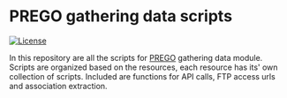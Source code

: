 # PREGO gathering data scripts

[![License](https://img.shields.io/badge/License-BSD_2--Clause-orange.svg)](https://opensource.org/licenses/BSD-2-Clause)

In this repository are all the scripts for [PREGO](https://prego.hcmr.gr/Search) gathering data module.
Scripts are organized based on the resources, each resource has its' own collection of scripts.
Included are functions for API calls, FTP access urls and association extraction.

